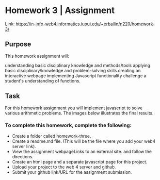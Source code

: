 # Homework 3 | Assignment

Link: https://in-info-web4.informatics.iupui.edu/~erballin/n220/homework-3/

## Purpose

This homework assignment will:

understanding basic disciplinary knowledge and methods/tools
applying basic disciplinary/knowledge and problem-solving skills
creating an interactive webpage implementing Javascript functionality
challenge a student's understanding of functions.

## Task

For this homework assignment you will implement javascript to solve various arithmetic problems. The images below illustrates the final results.

### To complete this homework, complete the following:

- Create a folder called homework-three.
- Create a readme.md file. (This will be the file where you add your web4 server link).
- View the assignment webpageLinks to an external site. and follow the directions.
- Create an html page and a separate javascript page for this project.
- Upload your project to the web 4 server and github.
- Submit your github link/URL for the assignment submission.
